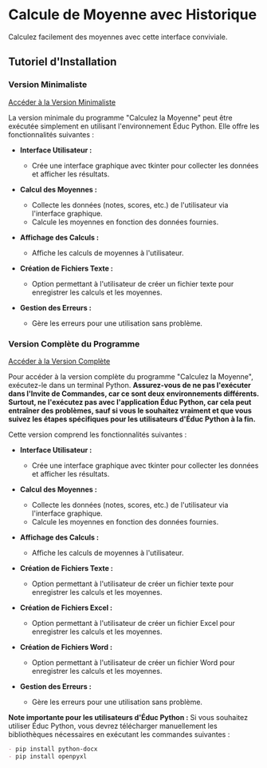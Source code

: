 # Calcule de Moyenne avec Historique

Calculez facilement des moyennes avec cette interface conviviale.

## Tutoriel d'Installation

### Version Minimaliste
[Accéder à la Version Minimaliste](https://github.com/GaTi07/Calcule_de_moyenne_avec_historique/blob/main/Minimaliste%20G%C3%A9n%C3%A9rateur%20de%20Moyennes.py)

La version minimale du programme "Calculez la Moyenne" peut être exécutée simplement en utilisant l'environnement Éduc Python. Elle offre les fonctionnalités suivantes :

- **Interface Utilisateur :**
  - Crée une interface graphique avec tkinter pour collecter les données et afficher les résultats.
  
- **Calcul des Moyennes :**
  - Collecte les données (notes, scores, etc.) de l'utilisateur via l'interface graphique.
  - Calcule les moyennes en fonction des données fournies.
  
- **Affichage des Calculs :**
  - Affiche les calculs de moyennes à l'utilisateur.
  
- **Création de Fichiers Texte :**
  - Option permettant à l'utilisateur de créer un fichier texte pour enregistrer les calculs et les moyennes.
  
- **Gestion des Erreurs :**
  - Gère les erreurs pour une utilisation sans problème.

### Version Complète du Programme
[Accéder à la Version Complète](https://github.com/GaTi07/Calcule_de_moyenne_avec_historique/blob/main/Moyenne%20final.py)

Pour accéder à la version complète du programme "Calculez la Moyenne", exécutez-le dans un terminal Python. **Assurez-vous de ne pas l'exécuter dans l'Invite de Commandes, car ce sont deux environnements différents. Surtout, ne l'exécutez pas avec l'application Éduc Python, car cela peut entraîner des problèmes, sauf si vous le souhaitez vraiment et que vous suivez les étapes spécifiques pour les utilisateurs d'Éduc Python à la fin.**

Cette version comprend les fonctionnalités suivantes :

- **Interface Utilisateur :**
  - Crée une interface graphique avec tkinter pour collecter les données et afficher les résultats.
  
- **Calcul des Moyennes :**
  - Collecte les données (notes, scores, etc.) de l'utilisateur via l'interface graphique.
  - Calcule les moyennes en fonction des données fournies.
  
- **Affichage des Calculs :**
  - Affiche les calculs de moyennes à l'utilisateur.
  
- **Création de Fichiers Texte :**
  - Option permettant à l'utilisateur de créer un fichier texte pour enregistrer les calculs et les moyennes.
  
- **Création de Fichiers Excel :**
  - Option permettant à l'utilisateur de créer un fichier Excel pour enregistrer les calculs et les moyennes.
  
- **Création de Fichiers Word :**
  - Option permettant à l'utilisateur de créer un fichier Word pour enregistrer les calculs et les moyennes.
  
- **Gestion des Erreurs :**
  - Gère les erreurs pour une utilisation sans problème.

**Note importante pour les utilisateurs d'Éduc Python :** Si vous souhaitez utiliser Éduc Python, vous devrez télécharger manuellement les bibliothèques nécessaires en exécutant les commandes suivantes :

```markdown
- pip install python-docx
- pip install openpyxl
